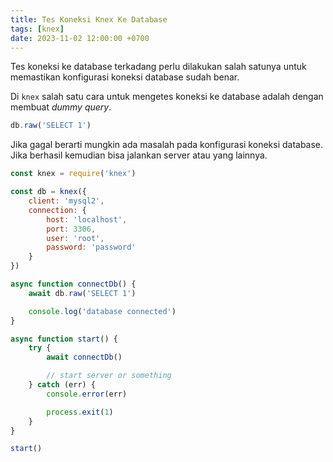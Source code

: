 ```yaml
---
title: Tes Koneksi Knex Ke Database
tags: [knex]
date: 2023-11-02 12:00:00 +0700
---
```


Tes koneksi ke database terkadang perlu dilakukan salah satunya untuk memastikan konfigurasi koneksi database sudah benar.

<!--more-->

Di `knex` salah satu cara untuk mengetes koneksi ke database adalah dengan membuat *dummy query*.

```javascript
db.raw('SELECT 1')
```

Jika gagal berarti mungkin ada masalah pada konfigurasi koneksi database. Jika berhasil kemudian bisa jalankan server atau yang lainnya.

```javascript
const knex = require('knex')

const db = knex({
    client: 'mysql2',
    connection: {
        host: 'localhost',
        port: 3306,
        user: 'root',
        password: 'password'
    }
})

async function connectDb() {
    await db.raw('SELECT 1')

    console.log('database connected')
}

async function start() {
    try {
        await connectDb()

        // start server or something
    } catch (err) {
        console.error(err)

        process.exit(1)
    }
}

start()
```